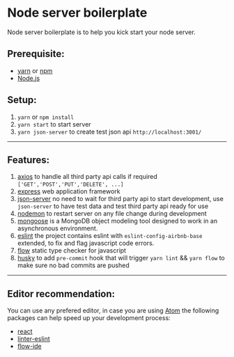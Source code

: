 # Node server boilerplate
Node server boilerplate is to help you kick start your node server.

## Prerequisite:

* [yarn](https://yarnpkg.com/en/) or [npm](https://www.npmjs.com/)
* [Node.js](https://nodejs.org/en/)

## Setup:

1. `yarn` or `npm install`
3. `yarn start` to start server 
4. `yarn json-server` to create test json api `http://localhost:3001/`

---

## Features: 

1. [axios](https://github.com/axios/axios) to handle all third party api calls if required `['GET','POST','PUT','DELETE', ...]`
2. [express](https://expressjs.com/) web application framework
3. [json-server](https://github.com/typicode/json-server) no need to wait for third party api to start development, use `json-server` to have test data and test third party api ready for use
4. [nodemon](https://github.com/remy/nodemon) to restart server on any file change during development
5. [mongoose](https://github.com/Automattic/mongoose) is a MongoDB object modeling tool designed to work in an asynchronous environment.
6. [eslint](https://github.com/airbnb/javascript/tree/master/packages/eslint-config-airbnb-base) the project contains eslint with `eslint-config-airbnb-base` extended, to fix and flag javascript code errors.
7. [flow](https://flow.org/en/) static type checker for javascript
8. [husky](https://github.com/typicode/husky) to add `pre-commit` hook that will trigger `yarn lint` && `yarn flow` to make sure no bad commits are pushed

---

## Editor recommendation:

You can use any prefered editor, in case you are using [Atom](https://atom.io/) the following packages can help speed up your development process:

* [react](https://atom.io/packages/react)
* [linter-eslint](https://atom.io/packages/linter-eslint)
* [flow-ide](https://atom.io/packages/flow-ide)



